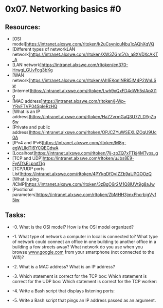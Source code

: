 # 0x07. Networking basics #0 

## Resources:
* [OSI model]https://intranet.alxswe.com/rltoken/k2uCsynicuNbu1cAQhXqVQ
* [Different types of networkLAN network]https://intranet.alxswe.com/rltoken/XW3ZGm5Ya_a8XVDXcAKT_A
* [LAN network]https://intranet.alxswe.com/rltoken/en370-Hrwgi_GUvFcg3bKg
* [WAN network]https://intranet.alxswe.com/rltoken/Ah1EKqnINR85lM4P2WnLSw
* [Internet]https://intranet.alxswe.com/rltoken/Lwh9xQxFD4dWh5sIApXI1g
* [MAC address]https://intranet.alxswe.com/rltoken/j-Wp-YRvFTVP04SpIeRzHQ
* [What is an IP address]https://intranet.alxswe.com/rltoken/HaZZvrmGaQ3U7ZLDYgZb6w
* [Private and public address]https://intranet.alxswe.com/rltoken/OPJCZYuWSEXLIZOqU9Uc0A
* [IPv4 and IPv6]https://intranet.alxswe.com/rltoken/M8g-egWLlldTl6Y0QECdwA
* [Localhost]https://intranet.alxswe.com/rltoken/7lj-zoZQ7xFTkj4MTyos_g
* [TCP and UDP]https://intranet.alxswe.com/rltoken/uJbs8E9-FyATfsELpmtTIg
* [TCP/UDP ports List]https://intranet.alxswe.com/rltoken/4PYkqDfOvIZZb9aUPGOOzQ
* [What is ping /ICMP]https://intranet.alxswe.com/rltoken/3zBgO6r2M1Q8lUVt9g8aJw
* [Positional parameters]https://intranet.alxswe.com/rltoken/ZbMHH3jmxFhcrbigVy15iw

## Tasks:
* -0.
What is the OSI model?
How is the OSI model organized?
 
* -1.
What type of network a computer in local is connected to?
What type of network could connect an office in one building to another office in a building a few streets away?
What network do you use when you browse www.google.com from your smartphone (not connected to the Wifi)?

* -2.
What is a MAC address?
What is an IP address?

* -3.
Which statement is correct for the TCP box:
Which statement is correct for the UDP box:
Which statement is correct for the TCP worker:

* -4.
Write a Bash script that displays listening ports:

* -5.
Write a Bash script that pings an IP address passed as an argument.
